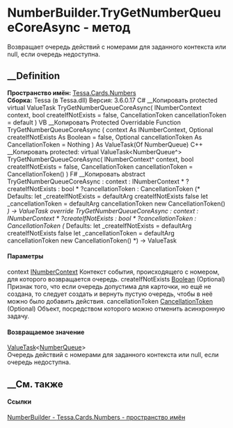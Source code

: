 # NumberBuilder.TryGetNumberQueueCoreAsync - метод
Возвращает очередь действий с номерами для заданного контекста или null, если
очередь недоступна.
## __Definition
 **Пространство имён:** [Tessa.Cards.Numbers](N_Tessa_Cards_Numbers.htm)  
 **Сборка:** Tessa (в Tessa.dll) Версия: 3.6.0.17
C# __Копировать
     protected virtual ValueTask<NumberQueue> TryGetNumberQueueCoreAsync(
    	INumberContext context,
    	bool createIfNotExists = false,
    	CancellationToken cancellationToken = default
    )
VB __Копировать
     Protected Overridable Function TryGetNumberQueueCoreAsync ( 
    	context As INumberContext,
    	Optional createIfNotExists As Boolean = false,
    	Optional cancellationToken As CancellationToken = Nothing
    ) As ValueTask(Of NumberQueue)
C++ __Копировать
     protected:
    virtual ValueTask<NumberQueue^> TryGetNumberQueueCoreAsync(
    	INumberContext^ context, 
    	bool createIfNotExists = false, 
    	CancellationToken cancellationToken = CancellationToken()
    )
F# __Копировать
     abstract TryGetNumberQueueCoreAsync : 
            context : INumberContext * 
            ?createIfNotExists : bool * 
            ?cancellationToken : CancellationToken 
    (* Defaults:
            let _createIfNotExists = defaultArg createIfNotExists false
            let _cancellationToken = defaultArg cancellationToken new CancellationToken()
    *)
    -> ValueTask<NumberQueue> 
    override TryGetNumberQueueCoreAsync : 
            context : INumberContext * 
            ?createIfNotExists : bool * 
            ?cancellationToken : CancellationToken 
    (* Defaults:
            let _createIfNotExists = defaultArg createIfNotExists false
            let _cancellationToken = defaultArg cancellationToken new CancellationToken()
    *)
    -> ValueTask<NumberQueue> 
#### Параметры
context [INumberContext](T_Tessa_Cards_Numbers_INumberContext.htm)
     Контекст события, происходящего с номером, для которого возвращается очередь. 
createIfNotExists
[Boolean](https://learn.microsoft.com/dotnet/api/system.boolean) (Optional)
     Признак того, что если очередь допустима для карточки, но ещё не создана, то следует создать и вернуть пустую очередь, чтобы в неё можно было добавить действия. 
cancellationToken
[CancellationToken](https://learn.microsoft.com/dotnet/api/system.threading.cancellationtoken)
(Optional)
    Объект, посредством которого можно отменить асинхронную задачу.
#### Возвращаемое значение
[ValueTask](https://learn.microsoft.com/dotnet/api/system.threading.tasks.valuetask-1)<[NumberQueue](T_Tessa_Cards_Numbers_NumberQueue.htm)>  
Очередь действий с номерами для заданного контекста или null, если очередь
недоступна.
## __См. также
#### Ссылки
[NumberBuilder - ](T_Tessa_Cards_Numbers_NumberBuilder.htm)
[Tessa.Cards.Numbers - пространство имён](N_Tessa_Cards_Numbers.htm)
